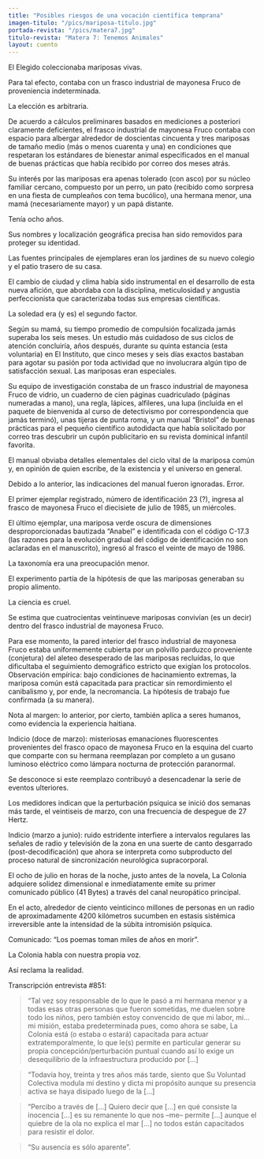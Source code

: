 ```yaml
---
title: "Posibles riesgos de una vocación científica temprana"
imagen-titulo: "/pics/mariposa-titulo.jpg"
portada-revista: "/pics/matera7.jpg"
titulo-revista: "Matera 7: Tenemos Animales"
layout: cuento
---
```


El Elegido coleccionaba mariposas vivas.

Para tal efecto, contaba con un frasco industrial de mayonesa Fruco de proveniencia indeterminada.

La elección es arbitraria.

De acuerdo a cálculos preliminares basados en mediciones a posteriori claramente deficientes, el frasco industrial de mayonesa Fruco contaba con espacio para albergar alrededor de doscientas cincuenta y tres mariposas de tamaño medio (más o menos cuarenta y una) en condiciones que respetaran los estándares de bienestar animal especificados en el manual de buenas prácticas que había recibido por correo dos meses atrás.

Su interés por las mariposas era apenas tolerado (con asco) por su núcleo familiar cercano, compuesto por un perro, un pato (recibido como sorpresa en una fiesta de cumpleaños con tema bucólico), una hermana menor, una mamá (necesariamente mayor) y un papá distante.

Tenía ocho años.

Sus nombres y localización geográfica precisa han sido removidos para proteger su identidad.

Las fuentes principales de ejemplares eran los jardines de su nuevo colegio y el patio trasero de su casa.

El cambio de ciudad y clima había sido instrumental en el desarrollo de esta nueva afición, que abordaba con la disciplina, meticulosidad y angustia perfeccionista que caracterizaba todas sus empresas científicas.

La soledad era (y es) el segundo factor.

Según su mamá, su tiempo promedio de compulsión focalizada jamás superaba los seis meses.
Un estudio más cuidadoso de sus ciclos de atención concluiría, años después, durante su quinta estancia (esta voluntaria) en El Instituto, que cinco meses y seis días exactos bastaban para agotar su pasión por toda actividad que no involucrara algún tipo de satisfacción sexual.
Las mariposas eran especiales.

Su equipo de investigación constaba de un frasco industrial de mayonesa Fruco de vidrio, un cuaderno de cien páginas cuadriculado (páginas numeradas a mano), una regla, lápices, alfileres, una lupa (incluída en el paquete de bienvenida al curso de detectivismo por correspondencia que jamás terminó), unas tijeras de punta roma, y un manual “Bristol” de buenas prácticas para el pequeño científico autodidacta que había solicitado por correo tras descubrir un cupón publicitario en su revista dominical infantil favorita.

El manual obviaba detalles elementales del ciclo vital de la mariposa común y, en opinión de quien escribe, de la existencia y el universo en general.

Debido a lo anterior, las indicaciones del manual fueron ignoradas. Error.

El primer ejemplar registrado, número de identificación 23 (?), ingresa al frasco de mayonesa Fruco el diecisiete de julio de 1985, un miércoles.

El último ejemplar, una mariposa verde oscura de dimensiones desproporcionadas bautizada “Anabel” e identificada con el código C-17.3 (las razones para la evolución gradual del código de identificación no son aclaradas en el manuscrito), ingresó al frasco el veinte de mayo de 1986.

La taxonomía era una preocupación menor.

El experimento partía de la hipótesis de que las mariposas generaban su propio alimento.

La ciencia es cruel.

Se estima que cuatrocientas veintinueve mariposas convivían (es un decir) dentro del frasco industrial de mayonesa Fruco.

Para ese momento, la pared interior del frasco industrial de mayonesa Fruco estaba uniformemente cubierta por un polvillo parduzco proveniente (conjetura) del aleteo desesperado de las mariposas recluídas, lo que dificultaba el seguimiento demográfico estricto que exigían los protocolos.
Observación empírica: bajo condiciones de hacinamiento extremas, la mariposa común está capacitada para practicar sin remordimiento el canibalismo y, por ende, la necromancia.
La hipótesis de trabajo fue confirmada (a su manera).

Nota al margen: lo anterior, por cierto, también aplica a seres humanos, como evidencia la experiencia haitiana.

Indicio (doce de marzo): misteriosas emanaciones fluorescentes provenientes del frasco opaco de mayonesa Fruco en la esquina del cuarto que comparte con su hermana reemplazan por completo a un gusano luminoso eléctrico como lámpara nocturna de protección paranormal.

Se desconoce si este reemplazo contribuyó a desencadenar la serie de eventos ulteriores.

Los medidores indican que la perturbación psíquica se inició dos semanas más tarde, el veintiseis de marzo, con una frecuencia de despegue de 27 Hertz.

Indicio (marzo a junio): ruido estridente interfiere a intervalos regulares las señales de radio y televisión de la zona en una suerte de canto desgarrado (post-decodificación) que ahora se interpreta como subproducto del proceso natural de sincronización neurológica supracorporal.

El ocho de julio en horas de la noche, justo antes de la novela, La Colonia adquiere solidez dimensional e inmediatamente emite su primer comunicado público (41 Bytes) a través del canal neuropático principal.

En el acto, alrededor de ciento veinticinco millones de personas en un radio de aproximadamente 4200 kilómetros sucumben en estasis sistémica irreversible ante la intensidad de la súbita intromisión psíquica.

Comunicado: “Los poemas toman miles de años en morir”.

La Colonia habla con nuestra propia voz.

Así reclama la realidad.

Transcripción entrevista #851: 

>“Tal vez soy responsable de lo que le pasó a mi hermana menor y a todas esas otras personas que fueron sometidas, me duelen sobre todo los niños, pero también estoy convencido de que mi labor, mi... mi misión, estaba predeterminada pues, como ahora se sabe, La Colonia está (o estaba o estará) capacitada para actuar extratemporalmente, lo que le(s) permite en particular generar su propia concepción/perturbación puntual cuando así lo exige un desequilibrio de la infraestructura producido por [...]

>“Todavía hoy, treinta y tres años más tarde, siento que Su Voluntad Colectiva modula mi destino y dicta mi propósito aunque su presencia activa se haya disipado luego de la [...]

>“Percibo a través de [...] Quiero decir que [...] en qué consiste la inocencia [...] es su remanente lo que nos –me– permite [...] aunque el quiebre de la ola no explica el mar [...] no todos están capacitados para resistir el dolor.

>“Su ausencia es sólo aparente”.